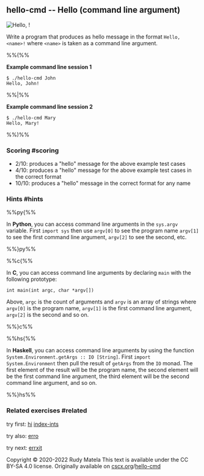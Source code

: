 hello-cmd -- Hello (command line argument)
------------------------------------------

![Hello, <You>!](/hello-you.svg)

Write a program that produces as hello message in the format `Hello, <name>!`
where `<name>` is taken as a command line argument.

%%(%%

__Example command line session 1__

	$ ./hello-cmd John
	Hello, John!

%%|%%

__Example command line session 2__

	$ ./hello-cmd Mary
	Hello, Mary!

%%)%%

### Scoring  #scoring

* 2/10: produces a "hello" message for the above example test cases
* 4/10: produces a "hello" message for the above example test cases
        in the correct format
* 10/10: produces a "hello" message in the correct format for any name


### Hints  #hints

%%py{%%

In __Python__,
you can access command line arguments
in the `sys.argv` variable.
First `import sys` then use
`argv[0]` to see the program name
`argv[1]` to see the first command line argument,
`argv[2]` to see the second,
etc.

%%}py%%

%%c{%%

In __C__,
you can access command line arguments
by declaring `main` with the following prototype:

	int main(int argc, char *argv[])

Above,
`argc` is the count of arguments
and `argv` is an array of strings
where
`argv[0]` is the program name,
`argv[1]` is the first command line argument,
`argv[2]` is the second and so on.

%%}c%%

%%hs{%%

In __Haskell__,
you can access command line arguments
by using the function `System.Environment.getArgs :: IO [String]`.
First `import System.Environment` then
pull the result of `getArgs` from the `IO` monad.
The first element of the result will be the program name,
the second element will be the first command line argument,
the third element will be the second command line argument,
and so on.

%%}hs%%


### Related exercises  #related

try first: [hi](/hi) [index-ints](/index-ints)

try also: [erro](/erro)

try next: [errxit](/errxit)


Copyright © 2020-2022  Rudy Matela
This text is available under the CC BY-SA 4.0 license.
Originally available on [cscx.org](https://cscx.org)/[hello-cmd](https://cscx.org/hello-cmd)

